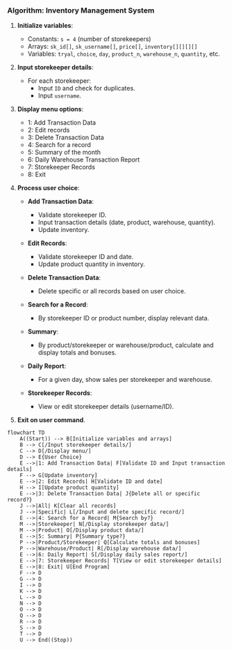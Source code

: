 

### Algorithm: Inventory Management System

1. **Initialize variables**:
   - Constants: `s = 4` (number of storekeepers)
   - Arrays: `sk_id[]`, `sk_username[]`, `price[]`, `inventory[][][][]`
   - Variables: `tryal`, `choice`, `day`, `product_n`, `warehouse_n`, `quantity`, etc.

2. **Input storekeeper details**:
   - For each storekeeper:
     - Input `ID` and check for duplicates.
     - Input `username`.

3. **Display menu options**:
   - 1: Add Transaction Data
   - 2: Edit records
   - 3: Delete Transaction Data
   - 4: Search for a record
   - 5: Summary of the month
   - 6: Daily Warehouse Transaction Report
   - 7: Storekeeper Records
   - 8: Exit

4. **Process user choice**:
   - **Add Transaction Data**:
     - Validate storekeeper ID.
     - Input transaction details (date, product, warehouse, quantity).
     - Update inventory.

   - **Edit Records**:
     - Validate storekeeper ID and date.
     - Update product quantity in inventory.

   - **Delete Transaction Data**:
     - Delete specific or all records based on user choice.

   - **Search for a Record**:
     - By storekeeper ID or product number, display relevant data.

   - **Summary**:
     - By product/storekeeper or warehouse/product, calculate and display totals and bonuses.

   - **Daily Report**:
     - For a given day, show sales per storekeeper and warehouse.

   - **Storekeeper Records**:
     - View or edit storekeeper details (username/ID).

5. **Exit on user command**.




























```mermaid
flowchart TD
    A((Start)) --> B[Initialize variables and arrays]
    B --> C[/Input storekeeper details/]
    C --> D[/Display menu/]
    D --> E{User Choice}
    E -->|1: Add Transaction Data| F[Validate ID and Input transaction details]
    F --> G[Update inventory]
    E -->|2: Edit Records| H[Validate ID and date]
    H --> I[Update product quantity]
    E -->|3: Delete Transaction Data| J{Delete all or specific record?}
    J -->|All| K[Clear all records]
    J -->|Specific| L[/Input and delete specific record/]
    E -->|4: Search for a Record| M{Search by?}
    M -->|Storekeeper| N[/Display storekeeper data/]
    M -->|Product| O[/Display product data/]
    E -->|5: Summary| P{Summary type?}
    P -->|Product/Storekeeper| Q[Calculate totals and bonuses]
    P -->|Warehouse/Product| R[/Display warehouse data/]
    E -->|6: Daily Report| S[/Display daily sales report/]
    E -->|7: Storekeeper Records| T[View or edit storekeeper details]
    E -->|8: Exit| U[End Program]
    F --> D
    G --> D
    I --> D
    K --> D
    L --> D
    N --> D
    O --> D
    Q --> D
    R --> D
    S --> D
    T --> D
    U --> End((Stop))
